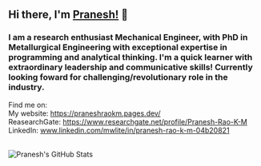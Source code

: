 ## Hi there, I'm [Pranesh!](https://praneshraokm.pages.dev/) 👋

<h3>I am a research enthusiast Mechanical Engineer, with PhD in Metallurgical Engineering with exceptional expertise in programming and analytical thinking. I'm a quick learner with extraordinary leadership and communicative skills! Currently looking foward for challenging/revolutionary role in the industry.</h3>

Find me on:
<br />
My website: https://praneshraokm.pages.dev/
<br />
ReasearchGate: https://www.researchgate.net/profile/Pranesh-Rao-K-M
<br />
LinkedIn: www.linkedin.com/mwlite/in/pranesh-rao-k-m-04b20821

<br />

<a href="https://github.com/PraneshRaoKM">
  <img align="left" src="https://github-readme-stats.anuraghazra1.vercel.app/api?username=PraneshRaoKM&count_private=true&theme=dracula" alt="Pranesh's GitHub Stats" />
</a>

